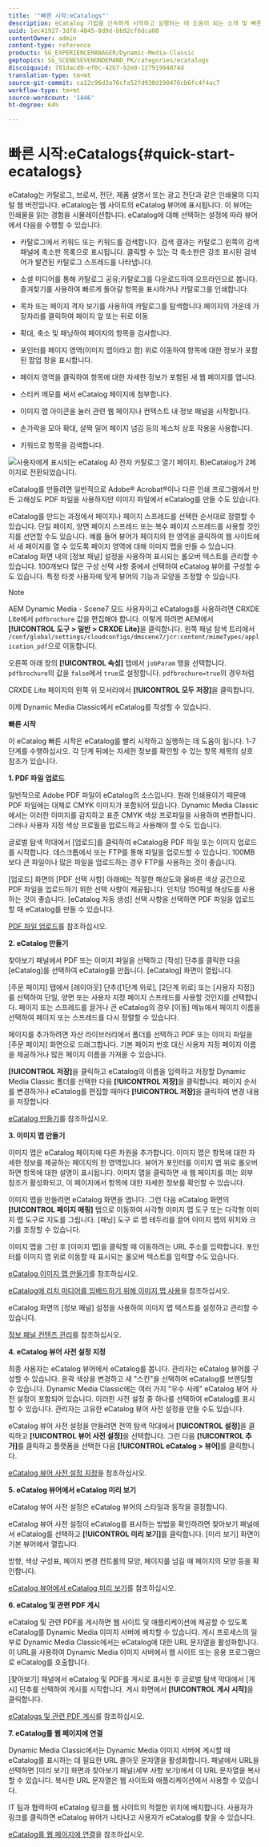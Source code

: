 ```yaml
---
title: '"빠른 시작:eCatalogs"'
description: eCatalog 기법을 신속하게 시작하고 실행하는 데 도움이 되는 소개 및 빠른 eCatalogs 시작
uuid: 1ec41927-3df6-4845-8d9d-bb92cf6dca08
contentOwner: admin
content-type: reference
products: SG_EXPERIENCEMANAGER/Dynamic-Media-Classic
geptopics: SG_SCENESEVENONDEMAND_PK/categories/ecatalogs
discoiquuid: 781dacd0-ef0c-42b7-92e0-12791994874d
translation-type: tm+mt
source-git-commit: ca12c96d3a76cfa52fd930d190476cb6fc4f4ac7
workflow-type: tm+mt
source-wordcount: '1446'
ht-degree: 64%

---
```



# 빠른 시작:eCatalogs{#quick-start-ecatalogs}

eCatalog는 카탈로그, 브로셔, 전단, 제품 설명서 또는 광고 전단과 같은 인쇄물의 디지털 웹 버전입니다. eCatalog는 웹 사이트의 eCatalog 뷰어에 표시됩니다. 이 뷰어는 인쇄물을 읽는 경험을 시뮬레이션합니다. eCatalog에 대해 선택하는 설정에 따라 뷰어에서 다음을 수행할 수 있습니다.

* 카탈로그에서 키워드 또는 키워드를 검색합니다. 검색 결과는 카탈로그 왼쪽의 검색 패널에 축소판 목록으로 표시됩니다. 클릭할 수 있는 각 축소판은 강조 표시된 검색어가 발견된 카탈로그 스프레드를 나타냅니다.

* 소셜 미디어를 통해 카탈로그 공유;카탈로그를 다운로드하여 오프라인으로 봅니다.즐겨찾기를 사용하여 빠르게 돌아갈 항목을 표시하거나 카탈로그를 인쇄합니다.
* 목차 또는 페이지 격자 보기를 사용하여 카탈로그를 탐색합니다.페이지의 가운데 가장자리를 클릭하여 페이지 앞 또는 뒤로 이동
* 확대, 축소 및 패닝하여 페이지의 항목을 검사합니다.
* 포인터를 페이지 영역(이미지 맵이라고 함) 위로 이동하여 항목에 대한 정보가 포함된 팝업 창을 표시합니다.
* 페이지 영역을 클릭하여 항목에 대한 자세한 정보가 포함된 새 웹 페이지를 엽니다.
* 스티커 메모를 써서 eCatalog 페이지에 첨부합니다.
* 이미지 맵 아이콘을 눌러 관련 웹 페이지나 컨텍스트 내 정보 패널을 시작합니다.
* 손가락을 모아 확대, 살짝 밀어 페이지 넘김 등의 제스처 상호 작용을 사용합니다.
* 키워드로 항목을 검색합니다.

![사용자에게 표시되는 eCatalog A) 전자 카탈로그 열기 페이지. B)eCatalog가 2페이지로 전환되었습니다.](/help/assets/ec_cat_viewer_popup.png)

eCatalog를 만들려면 일반적으로 Adobe® Acrobat®이나 다른 인쇄 프로그램에서 만든 고해상도 PDF 파일을 사용하지만 이미지 파일에서 eCatalog를 만들 수도 있습니다.

eCatalog를 만드는 과정에서 페이지나 페이지 스프레드를 선택한 순서대로 정렬할 수 있습니다. 단일 페이지, 양면 페이지 스프레드 또는 복수 페이지 스프레드를 사용할 것인지를 선언할 수도 있습니다. 예를 들어 뷰어가 페이지의 한 영역을 클릭하여 웹 사이트에서 새 페이지를 열 수 있도록 페이지 영역에 대해 이미지 맵을 만들 수 있습니다. eCatalog 화면 내의 [정보 패널] 설정을 사용하여 표시되는 롤오버 텍스트를 관리할 수 있습니다. 100개보다 많은 구성 선택 사항 중에서 선택하여 eCatalog 뷰어를 구성할 수도 있습니다. 특정 타겟 사용자에 맞게 뷰어의 기능과 모양을 조정할 수 있습니다.

>[!NOTE]
>
>AEM Dynamic Media - Scene7 모드 사용자이고 eCatalogs를 사용하려면 CRXDE Lite에서 `pdfbrochure` 값을 편집해야 합니다. 이렇게 하려면 AEM에서 **[!UICONTROL 도구 > 일반 > CRXDE Lite]**&#x200B;을 클릭합니다. 왼쪽 패널 탐색 트리에서 `/conf/global/settings/cloudconfigs/dmscene7/jcr:content/mimeTypes/application_pdf`으로 이동합니다.
>
>오른쪽 아래 창의 **[!UICONTROL 속성]** 탭에서 `jobParam` 행을 선택합니다. `pdfbrochure`의 값을 `false`에서 `true`로 설정합니다. `pdfbrochure=true`의 경우처럼
>
>CRXDE Lite 페이지의 왼쪽 위 모서리에서 **[!UICONTROL 모두 저장]**&#x200B;을 클릭합니다.
>
>이제 Dynamic Media Classic에서 eCatalog를 작성할 수 있습니다.

**빠른 시작**

이 eCatalog 빠른 시작은 eCatalog를 빨리 시작하고 실행하는 데 도움이 됩니다. 1-7 단계를 수행하십시오. 각 단계 뒤에는 자세한 정보를 확인할 수 있는 항목 제목의 상호 참조가 있습니다.

**1. PDF 파일 업로드**

일반적으로 Adobe PDF 파일이 eCatalog의 소스입니다. 원래 인쇄용이기 때문에 PDF 파일에는 대체로 CMYK 이미지가 포함되어 있습니다. Dynamic Media Classic에서는 이러한 이미지를 감지하고 표준 CMYK 색상 프로파일을 사용하여 변환합니다. 그러나 사용자 지정 색상 프로필을 업로드하고 사용해야 할 수도 있습니다.

글로벌 탐색 막대에서 [업로드]를 클릭하여 eCatalog용 PDF 파일 또는 이미지 업로드를 시작합니다. 데스크톱에서 또는 FTP를 통해 파일을 업로드할 수 있습니다. 100MB보다 큰 파일이나 많은 파일을 업로드하는 경우 FTP를 사용하는 것이 좋습니다.

[업로드] 화면의 [PDF 선택 사항] 아래에는 적절한 해상도와 올바른 색상 공간으로 PDF 파일을 업로드하기 위한 선택 사항이 제공됩니다. 인치당 150픽셀 해상도를 사용하는 것이 좋습니다. [eCatalog 자동 생성] 선택 사항을 선택하면 PDF 파일을 업로드할 때 eCatalog를 만들 수 있습니다.

[PDF 파일 업로드](uploading-pdf-files.md#uploading_the_pdf_files)를 참조하십시오.

**2. eCatalog 만들기**

찾아보기 패널에서 PDF 또는 이미지 파일을 선택하고 [작성] 단추를 클릭한 다음 [eCatalog]를 선택하여 eCatalog를 만듭니다. [eCatalog] 화면이 열립니다.

[주문 페이지] 탭에서 [레이아웃] 단추([1단계 위로], [2단계 위로] 또는 [사용자 지정])를 선택하여 단일, 양면 또는 사용자 지정 페이지 스프레드를 사용할 것인지를 선택합니다. 페이지 또는 스프레드를 끌거나 큰 eCatalog의 경우 [이동] 메뉴에서 페이지 이름을 선택하여 페이지 또는 스프레드를 다시 정렬할 수 있습니다.

페이지를 추가하려면 자산 라이브러리에서 폴더를 선택하고 PDF 또는 이미지 파일을 [주문 페이지] 화면으로 드래그합니다. 기본 페이지 번호 대신 사용자 지정 페이지 이름을 제공하거나 많은 페이지 이름을 가져올 수 있습니다.

**[!UICONTROL 저장]**&#x200B;을 클릭하고 eCatalog의 이름을 입력하고 저장할 Dynamic Media Classic 폴더를 선택한 다음 **[!UICONTROL 저장]**&#x200B;을 클릭합니다. 페이지 순서를 변경하거나 eCatalog를 편집할 때마다 **[!UICONTROL 저장]**&#x200B;을 클릭하여 변경 내용을 저장합니다.

[eCatalog 만들기](creating-ecatalog.md)를 참조하십시오.

**3. 이미지 맵 만들기**

이미지 맵은 eCatalog 페이지에 다른 차원을 추가합니다. 이미지 맵은 항목에 대한 자세한 정보를 제공하는 페이지의 한 영역입니다. 뷰어가 포인터를 이미지 맵 위로 롤오버하면 항목에 대한 설명이 표시됩니다. 이미지 맵을 클릭하면 새 웹 페이지를 여는 외부 참조가 활성화되고, 이 페이지에서 항목에 대한 자세한 정보를 확인할 수 있습니다.

이미지 맵을 만들려면 eCatalog 화면을 엽니다. 그런 다음 eCatalog 화면의 **[!UICONTROL 페이지 매핑]** 탭으로 이동하여 사각형 이미지 맵 도구 또는 다각형 이미지 맵 도구로 지도를 그립니다. [패닝] 도구 로 맵 테두리를 끌어 이미지 맵의 위치와 크기를 조정할 수 있습니다.

이미지 맵을 그린 후 [이미지 맵]을 클릭할 때 이동하려는 URL 주소를 입력합니다. 포인터를 이미지 맵 위로 이동할 때 표시되는 롤오버 텍스트를 입력할 수도 있습니다.

[eCatalog 이미지 맵 만들기](creating-ecatalog-image-maps.md#creating-ecatalog-image-maps)를 참조하십시오.

[eCatalog에 리치 미디어를 임베드하기 위해 이미지 맵 사용](creating-ecatalog-image-maps.md#embedding-rich-media-in-an-ecatalog)을 참조하십시오.

eCatalog 화면의 [정보 패널] 설정을 사용하여 이미지 맵 텍스트를 설정하고 관리할 수 있습니다.

[정보 패널 컨텐츠 관리](info-panel-content.md#managing-info-panel-content)를 참조하십시오.

**4. eCatalog 뷰어 사전 설정 지정**

최종 사용자는 eCatalog 뷰어에서 eCatalog를 봅니다. 관리자는 eCatalog 뷰어를 구성할 수 있습니다. 윤곽 색상을 변경하고 새 &quot;스킨&quot;을 선택하여 eCatalog를 브랜딩할 수 있습니다. Dynamic Media Classic에는 여러 가지 &quot;우수 사례&quot; eCatalog 뷰어 사전 설정이 포함되어 있습니다. 이러한 사전 설정 중 하나를 선택하여 eCatalog를 표시할 수 있습니다. 관리자는 고유한 eCatalog 뷰어 사전 설정을 만들 수도 있습니다.

eCatalog 뷰어 사전 설정을 만들려면 전역 탐색 막대에서 **[!UICONTROL 설정]**&#x200B;을 클릭하고 **[!UICONTROL 뷰어 사전 설정]**&#x200B;을 선택합니다. 그런 다음 **[!UICONTROL 추가]**&#x200B;를 클릭하고 플랫폼을 선택한 다음 **[!UICONTROL eCatalog > 뷰어]**&#x200B;를 클릭합니다.

[eCatalog 뷰어 사전 설정 지정](setting-ecatalog-viewer-presets.md#setting-up-ecatalog-viewer-presets)을 참조하십시오.

**5. eCatalog 뷰어에서 eCatalog 미리 보기**

eCatalog 뷰어 사전 설정은 eCatalog 뷰어의 스타일과 동작을 결정합니다.

eCatalog 뷰어 사전 설정이 eCatalog를 표시하는 방법을 확인하려면 찾아보기 패널에서 eCatalog를 선택하고 **[!UICONTROL 미리 보기]**&#x200B;를 클릭합니다. [미리 보기] 화면이 기본 뷰어에서 열립니다.

방향, 색상 구성표, 페이지 변경 컨트롤의 모양, 페이지를 넘길 때 페이지의 모양 등을 확인합니다. 

[eCatalog 뷰어에서 eCatalog 미리 보기](previewing-ecatalogs-ecatalog-viewer.md#previewing-ecatalogs-in-the-ecatalog-viewer)를 참조하십시오.

**6. eCatalog 및 관련 PDF 게시**

eCatalog 및 관련 PDF를 게시하면 웹 사이트 및 애플리케이션에 제공할 수 있도록 eCatalog를 Dynamic Media 이미지 서버에 배치할 수 있습니다. 게시 프로세스의 일부로 Dynamic Media Classic에서는 eCatalog에 대한 URL 문자열을 활성화합니다. 이 URL을 사용하여 Dynamic Media 이미지 서버에서 웹 사이트 또는 응용 프로그램으로 eCatalog를 호출합니다.

[찾아보기] 패널에서 eCatalog 및 PDF를 게시로 표시한 후 글로벌 탐색 막대에서 [게시] 단추를 선택하여 게시를 시작합니다. 게시 화면에서 **[!UICONTROL 게시 시작]**&#x200B;을 클릭합니다.

[eCatalogs 및 관련 PDF 게시](publishing-ecatalogs-associated-pdfs.md#publishing-ecatalogs-and-associated-pdfs)를 참조하십시오.

**7. eCatalog를 웹 페이지에 연결**

Dynamic Media Classic에서는 Dynamic Media 이미지 서버에 게시할 때 eCatalog를 표시하는 데 필요한 URL 콜아웃 문자열을 활성화합니다. 패널에서 URL을 선택하면 [미리 보기] 화면과 찾아보기 패널(세부 사항 보기)에서 이 URL 문자열을 복사할 수 있습니다. 복사한 URL 문자열은 웹 사이트와 애플리케이션에서 사용할 수 있습니다.

IT 팀과 협력하여 eCatalog 링크를 웹 사이트의 적절한 위치에 배치합니다. 사용자가 링크를 클릭하면 eCatalog 뷰어가 나타나고 사용자가 eCatalog를 찾을 수 있습니다. 

[eCatalog를 웹 페이지에 연결](linking-ecatalog-web-page.md#linking-an-ecatalog-to-a-web-page)을 참조하십시오.
